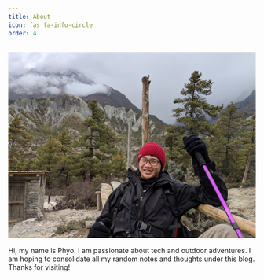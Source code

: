 ```yaml
---
title: About
icon: fas fa-info-circle
order: 4
---
```


![My picture](/assets/img/me_1.jpg)

Hi, my name is Phyo. I am passionate about tech and outdoor adventures. I am hoping to consolidate all my random notes and thoughts under this blog. Thanks for visiting!